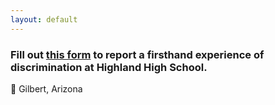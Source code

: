 ```yaml
---
layout: default
---
```

             
### Fill out [this form](https://form.jotform.com/202017830237042) to report a firsthand experience of discrimination at Highland High School.

📍 Gilbert, Arizona

